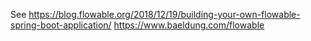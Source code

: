 

See https://blog.flowable.org/2018/12/19/building-your-own-flowable-spring-boot-application/
https://www.baeldung.com/flowable
